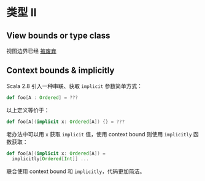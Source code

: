 # 类型 II

## View bounds or type class

视图边界已经 [被废弃](https://github.com/scala/scala/pull/2909)

## Context bounds & implicitly

Scala 2.8 引入一种串联、获取 `implicit` 参数简单方式：

```Scala
def foo[A : Ordered] = ???
```

以上定义等价于：

```Scala
def foo[A](implicit x: Ordered[A]) {} = ???
```

老办法中可以用 `x` 获取 `implicit` 值，使用 context bound 则使用 `implicitly` 函数获取：

```Scala
def foo[A](implicit x: Ordered[A]) =
  implicitly[Ordered[Int]] ...
```

联合使用 context bound 和 `implicitly`，代码更加简洁。

## 